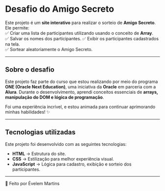 # Desafio do Amigo Secreto  

Este projeto é um **site interativo** para realizar o sorteio de **Amigo Secreto**. 
Ele permite:  
✅ Criar uma lista de participantes utilizando usando o conceito de **Array**.  
✅ Salvar os nomes dos participantes. 
✅ Exibir os participantes cadastrados na tela.  
✅ Sortear aleatoriamente o Amigo Secreto.  

---
## Sobre o desafio  

Este projeto faz parte do curso que estou realizando por meio do programa **ONE (Oracle Next Education)**, uma iniciativa da **Oracle** em parceria 
com a **Alura**. Durante o desenvolvimento, aprendi conceitos essenciais de **arrays, manipulação do DOM e lógica de programação**.  

Foi uma experiência incrível, e estou animada para continuar aprimorando minhas habilidades! ✨  

---

## Tecnologias utilizadas  

Este projeto foi desenvolvido com as seguintes tecnologias:  
- **HTML** → Estrutura do site.  
- **CSS** → Estilização para melhor experiência visual.  
- **JavaScript** → Lógica para cadastro, exibição e sorteio dos participantes.  
---

📌 Feito por Évelem Martins


